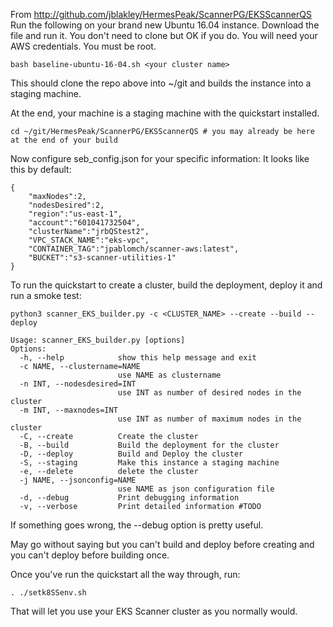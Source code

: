 From http://github.com/jblakley/HermesPeak/ScannerPG/EKSScannerQS
Run the following on your brand new Ubuntu 16.04 instance. Download the file and run it. You don't need to clone but OK if you do.
You will need your AWS credentials. You must be root.
```
bash baseline-ubuntu-16-04.sh <your cluster name>
```
This should clone the repo above into ~/git and builds the instance into a staging machine.

At the end, your machine is a staging machine with the quickstart installed.
```
cd ~/git/HermesPeak/ScannerPG/EKSScannerQS # you may already be here at the end of your build
```
Now configure seb_config.json for your specific information:
It looks like this by default:
```
{
	"maxNodes":2,
	"nodesDesired":2,
	"region":"us-east-1",
	"account":"601041732504",
	"clusterName":"jrbQStest2",
	"VPC_STACK_NAME":"eks-vpc",
	"CONTAINER_TAG":"jpablomch/scanner-aws:latest",
	"BUCKET":"s3-scanner-utilities-1"
}
```
To run the quickstart to create a cluster, build the deployment, deploy it and run a smoke test:
```
python3 scanner_EKS_builder.py -c <CLUSTER_NAME> --create --build --deploy
```

```
Usage: scanner_EKS_builder.py [options]
Options:
  -h, --help            show this help message and exit
  -c NAME, --clustername=NAME
                        use NAME as clustername
  -n INT, --nodesdesired=INT
                        use INT as number of desired nodes in the cluster
  -m INT, --maxnodes=INT
                        use INT as number of maximum nodes in the cluster 
  -C, --create          Create the cluster
  -B, --build           Build the deployment for the cluster
  -D, --deploy          Build and Deploy the cluster
  -S, --staging         Make this instance a staging machine
  -e, --delete          delete the cluster
  -j NAME, --jsonconfig=NAME
                        use NAME as json configuration file
  -d, --debug           Print debugging information
  -v, --verbose         Print detailed information #TODO
```
If something goes wrong, the --debug option is pretty useful.

May go without saying but you can't build and deploy before creating and you can't deploy before building once.

Once you've run the quickstart all the way through, run:
```
. ./setk8SSenv.sh
```
That will let you use your EKS Scanner cluster as you normally would.
